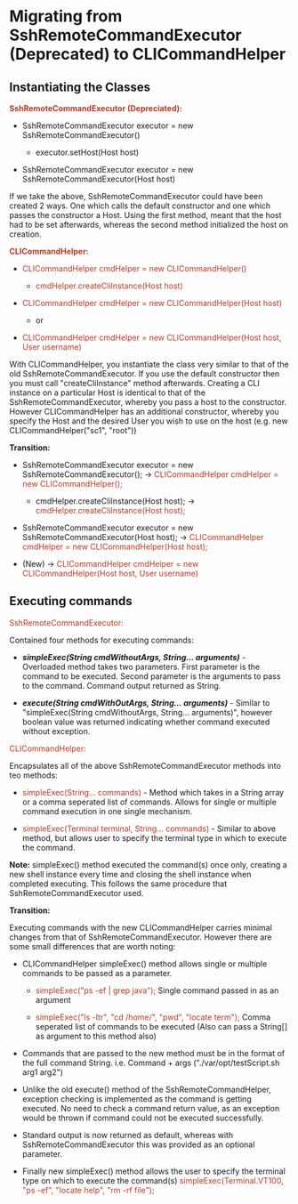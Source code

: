 <head>
   <title>Migrating from SshRemoteCommandExecutor (Deprecated) to CLICommandHelper</title>
</head>

# Migrating from SshRemoteCommandExecutor (Deprecated) to CLICommandHelper

## Instantiating the Classes

**<span style="color:#ba3925;">SshRemoteCommandExecutor (Depreciated):</span>**

* SshRemoteCommandExecutor executor = new SshRemoteCommandExecutor()

    * executor.setHost(Host host)

* SshRemoteCommandExecutor executor = new SshRemoteCommandExecutor(Host host)

If we take the above, SshRemoteCommandExecutor could have been created 2 ways. One which calls the default constructor and one which passes
the constructor a Host. Using the first method, meant that the host had to be set afterwards, whereas the second method initialized the
host on creation.

**<span style="color:#ba3925;">CLICommandHelper:</span>**

* <span style="color:#ba3925;">CLICommandHelper cmdHelper = new CLICommandHelper()</span>

    * <span style="color:#ba3925;">cmdHelper.createCliInstance(Host host)</span>

* <span style="color:#ba3925;">CLICommandHelper cmdHelper = new CLICommandHelper(Host host)</span>

    * or

* <span style="color:#ba3925;">CLICommandHelper cmdHelper = new CLICommandHelper(Host host, User username)</span>

With CLICommandHelper, you instantiate the class very similar to that of the old SshRemoteCommandExecutor. If you use the default constructor then
you must call "createCliInstance" method afterwards. Creating a CLI instance on a particular Host is identical to that of the SshRemoteCommandExecutor,
whereby you pass a host to the constructor. However CLICommandHelper has an additional constructor, whereby you specify the Host and the desired User
you wish to use on the host (e.g. new CLICommandHelper("sc1", "root"))

**Transition:**

* SshRemoteCommandExecutor executor = new SshRemoteCommandExecutor(); → <span style="color:#ba3925;">CLICommandHelper cmdHelper = new CLICommandHelper();</span>

    * cmdHelper.createCliInstance(Host host); → <span style="color:#ba3925;">cmdHelper.createCliInstance(Host host);</span>

* SshRemoteCommandExecutor executor = new SshRemoteCommandExecutor(Host host); → <span style="color:#ba3925;">CLICommandHelper cmdHelper = new CLICommandHelper(Host host);</span>

* (New) → <span style="color:#ba3925;">CLICommandHelper cmdHelper = new CLICommandHelper(Host host, User username)</span>

## Executing commands

<span style="color:#ba3925;">SshRemoteCommandExecutor:</span>

Contained four methods for executing commands:

* **_simpleExec(String cmdWithoutArgs, String… arguments)_** - Overloaded method takes two parameters. First parameter is the command to be executed.
  Second parameter is the arguments to pass to the command. Command output returned as String.

* **_execute(String cmdWithOutArgs, String… arguments)_** - Similar to "simpleExec(String cmdWithoutArgs, String… arguments)", however boolean value was
  returned indicating whether command executed without exception.

<span style="color:#ba3925;">CLICommandHelper:</span>

Encapsulates all of the above SshRemoteCommandExecutor methods into teo methods:

* <span style="color:#ba3925;">simpleExec(String… commands)</span> - Method which takes in a String array or a comma seperated list of commands.
  Allows for single or multiple command execution in one single mechanism.

* <span style="color:#ba3925;">simpleExec(Terminal terminal, String… commands)</span> - Similar to above method, but allows user to specify the
  terminal type in which to execute the command.

**Note:** simpleExec() method executed the command(s) once only, creating a new shell instance every time and closing the shell instance when completed
executing. This follows the same procedure that SshRemoteCommandExecutor used.

**Transition:**

Executing commands with the new CLICommandHelper carries minimal changes from that of SshRemoteCommandExecutor. However there are some small differences
that are worth noting:

* CLICommandHelper simpleExec() method allows single or multiple commands to be passed as a parameter.

    * <span style="color:#ba3925;">simpleExec("ps -ef | grep java");</span> Single command passed in as an argument

    * <span style="color:#ba3925;">simpleExec("ls -ltr", "cd /home/", "pwd", "locate term");</span> Comma seperated list of commands to be executed (Also can pass a String[] as argument to this method also)

* Commands that are passed to the new method must be in the format of the full command String. i.e. Command + args ("./var/opt/testScript.sh arg1 arg2")

* Unlike the old execute() method of the SshRemoteCommandHelper, exception checking is implemented as the command is getting executed. No need to check a command return
  value, as an exception would be thrown if command could not be executed successfully.

* Standard output is now returned as default, whereas with SshRemoteCommandExecutor this was provided as an optional parameter.

* Finally new simpleExec() method allows the user to specify the terminal type on which to execute the command(s) <span style="color:#ba3925;">simpleExec(Terminal.VT100, "ps -ef", "locate help", "rm -rf file");</span>



